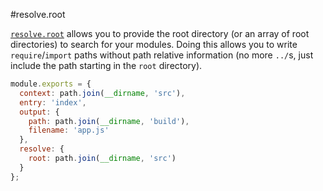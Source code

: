 #resolve.root

[`resolve.root`](http://webpack.github.io/docs/configuration.html#resolve-root) allows you to provide the root directory (or an array of root directories) to search for your modules. Doing this allows you to write `require`/`import` paths without path relative information (no more `../`s, just include the path starting in the `root` directory).

```javascript
module.exports = {
  context: path.join(__dirname, 'src'),
  entry: 'index',
  output: {
    path: path.join(__dirname, 'build'),
    filename: 'app.js'
  },
  resolve: {
    root: path.join(__dirname, 'src')
  }
};
```

